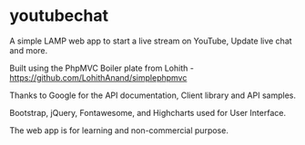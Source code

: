 # youtubechat
A simple LAMP web app to start a live stream on YouTube, Update live chat and more.

Built using the PhpMVC Boiler plate from Lohith - https://github.com/LohithAnand/simplephpmvc

Thanks to Google for the API documentation, Client library and API samples.

Bootstrap, jQuery, Fontawesome, and Highcharts used for User Interface.

The web app is for learning and non-commercial purpose.



